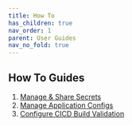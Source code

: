 ```yaml
---
title: How To
has_children: true
nav_order: 1
parent: User Guides
nav_no_fold: true
---
```


## How To Guides

1. [Manage & Share Secrets](/docs/user-guides/how-to/share-secrets.html)
1. [Manage Application Configs](/docs/user-guides/how-to/manage-application-configs.html)
1. [Configure CICD Build Validation](/docs/user-guides/how-to/cicd-validation.html)